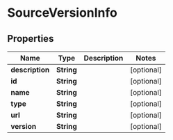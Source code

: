 
# SourceVersionInfo

## Properties
Name | Type | Description | Notes
------------ | ------------- | ------------- | -------------
**description** | **String** |  |  [optional]
**id** | **String** |  |  [optional]
**name** | **String** |  |  [optional]
**type** | **String** |  |  [optional]
**url** | **String** |  |  [optional]
**version** | **String** |  |  [optional]



